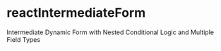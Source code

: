 # reactIntermediateForm
Intermediate Dynamic Form with Nested Conditional Logic and Multiple Field Types
